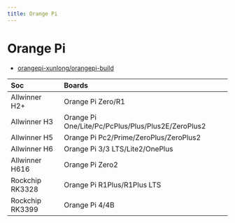 ```yaml
---
title: Orange Pi
---
```


# Orange Pi

- [orangepi-xunlong/orangepi-build](https://github.com/orangepi-xunlong/orangepi-build)

| Soc             | Boards                                             |
| :-------------- | :------------------------------------------------- |
| Allwinner H2+   | Orange Pi Zero/R1                                  |
| Allwinner H3    | Orange Pi One/Lite/Pc/PcPlus/Plus/Plus2E/ZeroPlus2 |
| Allwinner H5    | Orange Pi Pc2/Prime/ZeroPlus/ZeroPlus2             |
| Allwinner H6    | Orange Pi 3/3 LTS/Lite2/OnePlus                    |
| Allwinner H616  | Orange Pi Zero2                                    |
| Rockchip RK3328 | Orange Pi R1Plus/R1Plus LTS                        |
| Rockchip RK3399 | Orange Pi 4/4B                                     |
